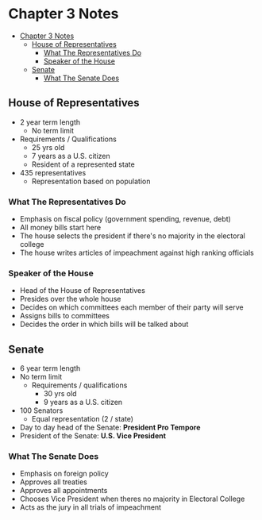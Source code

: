 # Chapter 3 Notes

- [Chapter 3 Notes](#chapter-3-notes)
  - [House of Representatives](#house-of-representatives)
    - [What The Representatives Do](#what-the-representatives-do)
    - [Speaker of the House](#speaker-of-the-house)
  - [Senate](#senate)
    - [What The Senate Does](#what-the-senate-does)

## House of Representatives

- 2 year term length
  - No term limit
- Requirements / Qualifications
  - 25 yrs old
  - 7 years as a U.S. citizen
  - Resident of a represented state
- 435 representatives
  - Representation based on population

### What The Representatives Do

- Emphasis on fiscal policy (government spending, revenue, debt)
- All money bills start here
- The house selects the president if there's no majority in the electoral college
- The house writes articles of impeachment against high ranking officials

### Speaker of the House

- Head of the House of Representatives
- Presides over the whole house
- Decides on which committees each member of their party will serve
- Assigns bills to committees
- Decides the order in which bills will be talked about

## Senate

- 6 year term length
- No term limit
  - Requirements / qualifications
    - 30 yrs old
    - 9 years as a U.S. citizen
- 100 Senators
  - Equal representation (2 / state)
- Day to day head of the Senate: **President Pro Tempore**
- President of the Senate: **U.S. Vice President**

### What The Senate Does

- Emphasis on foreign policy
- Approves all treaties
- Approves all appointments
- Chooses Vice President when theres no majority in Electoral College
- Acts as the jury in all trials of impeachment
